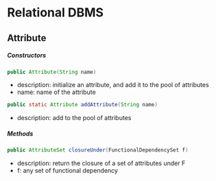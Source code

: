 # Relational DBMS
## Attribute
##### Constructors
```java
public Attribute(String name)
```
- description: initialize an attribute, and add it to the pool of attributes
- name: name of the attribute
```java
public static Attribute addAttribute(String name)
```
- description: add to the pool of attributes

##### Methods
```java
public AttributeSet closureUnder(FunctionalDependencySet f)
```
- description: return the closure of a set of attributes under F
- f: any set of functional dependency
